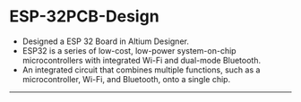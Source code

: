 # ESP-32PCB-Design

- Designed a ESP 32 Board in Altium Designer.
- ESP32 is a series of low-cost, low-power system-on-chip microcontrollers with integrated Wi-Fi and dual-mode Bluetooth.
- An integrated circuit that combines multiple functions, such as a microcontroller, Wi-Fi, and Bluetooth, onto a single chip.
----------------------
